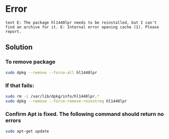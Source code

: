 # Error
``text
E: The package hl1440lpr needs to be reinstalled, but I can't find an archive for it.
E: Internal error opening cache (1). Please report.
``
## Solution

### To remove package

```bash
sudo dpkg --remove --force-all hl1440lpr
```

### If that fails:

```bash
sudo rm -i /var/lib/dpkg/info/hl1440lpr.*
sudo dpkg --remove --force-remove-reinstreq hl1440lpr
```

### Confirm Apt is fixed. The following command should return no errors

```bash
sudo apt-get update
```
